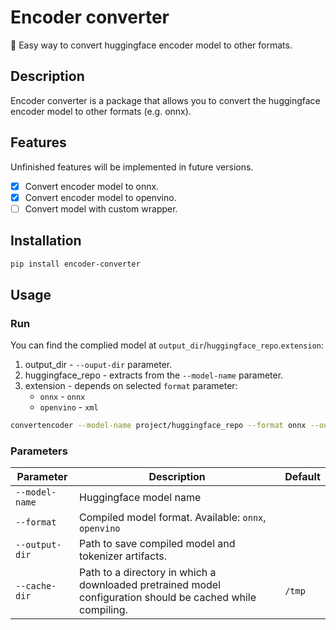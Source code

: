 # Encoder converter
:rocket: Easy way to convert huggingface encoder model to other formats.
## Description
Encoder converter is a package that allows you to convert the huggingface encoder model to other formats (e.g. onnx).
## Features
Unfinished features will be implemented in future versions.
- [x] Convert encoder model to onnx.
- [x] Convert encoder model to openvino.
- [ ] Convert model with custom wrapper.
## Installation
```bash
pip install encoder-converter
```
## Usage
### Run
You can find the complied model at `output_dir`/`huggingface_repo`.`extension`:
1. output_dir - `--ouput-dir` parameter.
2. huggingface_repo - extracts from the `--model-name` parameter.
3. extension - depends on selected `format` parameter:
    * `onnx` - `onnx`
    * `openvino` - `xml`
```bash
convertencoder --model-name project/huggingface_repo --format onnx --output-dir /my/output/dir --cache-dir /cache/dir
```
### Parameters
| Parameter      | Description                                               | Default   |
|----------------|-----------------------------------------------------------|-----------|
| `--model-name` | Huggingface model name                                    |           |
| `--format`     | Compiled model format. Available: `onnx`, `openvino`      |           |
| `--output-dir` | Path to save compiled model and tokenizer artifacts.      |           |
| `--cache-dir`  | Path to a directory in which a downloaded pretrained model configuration should be cached while compiling.                                                 |  `/tmp`   |
